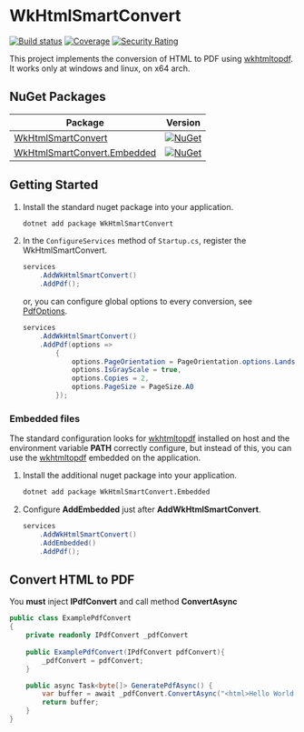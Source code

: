 # WkHtmlSmartConvert

[![Build status](https://dev.azure.com/rafaelmsouza/WkHtmlSmartConvert/_apis/build/status/CI)](https://dev.azure.com/rafaelmsouza/WkHtmlSmartConvert/_build/latest?definitionId=2)
[![Coverage](https://sonarcloud.io/api/project_badges/measure?project=wkhtmlsmartconvert_master&metric=coverage)](https://sonarcloud.io/dashboard?id=wkhtmlsmartconvert_master)
[![Security Rating](https://sonarcloud.io/api/project_badges/measure?project=wkhtmlsmartconvert_master&metric=security_rating)](https://sonarcloud.io/dashboard?id=wkhtmlsmartconvert_master)

This project implements the conversion of HTML to PDF using [wkhtmltopdf](https://github.com/wkhtmltopdf/wkhtmltopdf). It works only at windows and linux, on x64 arch.

## NuGet Packages

| Package | Version |
| --- | --- |
| [WkHtmlSmartConvert](https://www.nuget.org/packages/WkHtmlSmartConvert/) | [![NuGet](https://img.shields.io/nuget/v/WkHtmlSmartConvert)](https://www.nuget.org/packages/WkHtmlSmartConvert/) |
| [WkHtmlSmartConvert.Embedded](https://www.nuget.org/packages/WkHtmlSmartConvert.Embedded) | [![NuGet](https://img.shields.io/nuget/v/WkHtmlSmartConvert.Embedded)](https://www.nuget.org/packages/WkHtmlSmartConvert.Embedded) |


## Getting Started

1. Install the standard nuget package into your application.

    ```bash
    dotnet add package WkHtmlSmartConvert
    ```

2. In the `ConfigureServices` method of `Startup.cs`, register the WkHtmlSmartConvert.
  
    ```csharp
    services
        .AddWkHtmlSmartConvert()
        .AddPdf();
    ``` 
    or, you can configure global options to every conversion, see [PdfOptions](https://github.com/rafaelmsouza/WkHtmlSmartConvert/blob/master/src/WkHtmlSmartConvert/PdfOptions.cs).

    ```csharp
    services
        .AddWkHtmlSmartConvert()
        .AddPdf(options =>
            {
                options.PageOrientation = PageOrientation.options.Landscape,
                options.IsGrayScale = true,
                options.Copies = 2,
                options.PageSize = PageSize.A0
            });
    ```

### Embedded files
The standard configuration looks for [wkhtmltopdf](https://github.com/wkhtmltopdf/wkhtmltopdf) installed on host and the environment variable **PATH** correctly configure, but instead of this, you can use the [wkhtmltopdf](https://github.com/wkhtmltopdf/wkhtmltopdf) embedded on the application.

1. Install the additional nuget package into your application.

    ```bash
    dotnet add package WkHtmlSmartConvert.Embedded
    ```

2. Configure **AddEmbedded** just after **AddWkHtmlSmartConvert**.

    ```csharp
    services
        .AddWkHtmlSmartConvert()
        .AddEmbedded()
        .AddPdf();
    ```

 
## Convert HTML to PDF

You **must** inject **IPdfConvert** and call method **ConvertAsync**

```csharp
public class ExamplePdfConvert
{
    private readonly IPdfConvert _pdfConvert
    
    public ExamplePdfConvert(IPdfConvert pdfConvert){
        _pdfConvert = pdfConvert;
    }

    public async Task<byte[]> GeneratePdfAsync() { 
        var buffer = await _pdfConvert.ConvertAsync("<html>Hello World!</html>");
        return buffer;
    }
}
```
